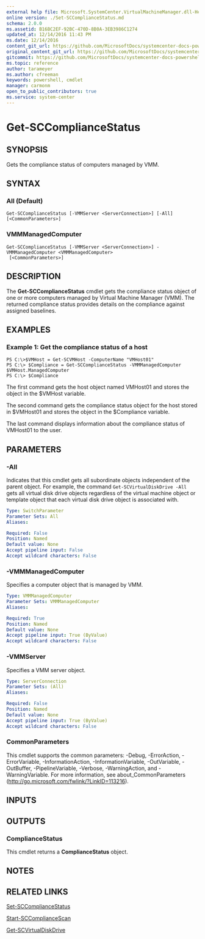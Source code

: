 ```yaml
---
external help file: Microsoft.SystemCenter.VirtualMachineManager.dll-Help.xml
online version: ./Set-SCComplianceStatus.md
schema: 2.0.0
ms.assetid: B16BC2EF-92BC-470D-8B0A-3EB3986C1274
updated_at: 12/14/2016 11:43 PM
ms.date: 12/14/2016
content_git_url: https://github.com/MicrosoftDocs/systemcenter-docs-powershell/blob/master/systemcenter-cmdlets/SystemCenter2016/VirtualMachineManager/v1.0/Get-SCComplianceStatus.md
original_content_git_url: https://github.com/MicrosoftDocs/systemcenter-docs-powershell/blob/master/systemcenter-cmdlets/SystemCenter2016/VirtualMachineManager/v1.0/Get-SCComplianceStatus.md
gitcommit: https://github.com/MicrosoftDocs/systemcenter-docs-powershell/blob/96cd9bd2780eb6b78c540fa00d3b8a4313e3ed40/systemcenter-cmdlets/SystemCenter2016/VirtualMachineManager/v1.0/Get-SCComplianceStatus.md
ms.topic: reference
author: tarameyer
ms.author: cfreeman
keywords: powershell, cmdlet
manager: carmonm
open_to_public_contributors: true
ms.service: system-center
---
```


# Get-SCComplianceStatus

## SYNOPSIS
Gets the compliance status of computers managed by VMM.

## SYNTAX

### All (Default)
```
Get-SCComplianceStatus [-VMMServer <ServerConnection>] [-All] [<CommonParameters>]
```

### VMMManagedComputer
```
Get-SCComplianceStatus [-VMMServer <ServerConnection>] -VMMManagedComputer <VMMManagedComputer>
 [<CommonParameters>]
```

## DESCRIPTION
The **Get-SCComplianceStatus** cmdlet gets the compliance status object of one or more computers managed by Virtual Machine Manager (VMM).
The returned compliance status provides details on the compliance against assigned baselines.

## EXAMPLES

### Example 1: Get the compliance status of a host
```
PS C:\>$VMHost = Get-SCVMHost -ComputerName "VMHost01"
PS C:\> $Compliance = Get-SCComplianceStatus -VMMManagedComputer $VMHost.ManagedComputer
PS C:\> $Compliance
```

The first command gets the host object named VMHost01 and stores the object in the $VMHost variable.

The second command gets the compliance status object for the host stored in $VMHost01 and stores the object in the $Compliance variable.

The last command displays information about the compliance status of VMHost01 to the user.

## PARAMETERS

### -All
Indicates that this cmdlet gets all subordinate objects independent of the parent object.
For example, the command `Get-SCVirtualDiskDrive -All` gets all virtual disk drive objects regardless of the virtual machine object or template object that each virtual disk drive object is associated with.

```yaml
Type: SwitchParameter
Parameter Sets: All
Aliases: 

Required: False
Position: Named
Default value: None
Accept pipeline input: False
Accept wildcard characters: False
```

### -VMMManagedComputer
Specifies a computer object that is managed by VMM.

```yaml
Type: VMMManagedComputer
Parameter Sets: VMMManagedComputer
Aliases: 

Required: True
Position: Named
Default value: None
Accept pipeline input: True (ByValue)
Accept wildcard characters: False
```

### -VMMServer
Specifies a VMM server object.

```yaml
Type: ServerConnection
Parameter Sets: (All)
Aliases: 

Required: False
Position: Named
Default value: None
Accept pipeline input: True (ByValue)
Accept wildcard characters: False
```

### CommonParameters
This cmdlet supports the common parameters: -Debug, -ErrorAction, -ErrorVariable, -InformationAction, -InformationVariable, -OutVariable, -OutBuffer, -PipelineVariable, -Verbose, -WarningAction, and -WarningVariable. For more information, see about_CommonParameters (http://go.microsoft.com/fwlink/?LinkID=113216).

## INPUTS

## OUTPUTS

### ComplianceStatus
This cmdlet returns a **ComplianceStatus** object.

## NOTES

## RELATED LINKS

[Set-SCComplianceStatus](xref:SystemCenter2016/VirtualMachineManager/v1.0/Set-SCComplianceStatus.md)

[Start-SCComplianceScan](xref:SystemCenter2016/VirtualMachineManager/v1.0/Start-SCComplianceScan.md)

[Get-SCVirtualDiskDrive](xref:SystemCenter2016/VirtualMachineManager/v1.0/Get-SCVirtualDiskDrive.md)

